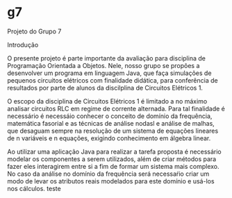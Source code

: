 # g7
Projeto do Grupo 7

Introdução

O presente projeto é parte importante da avaliação para disciplina de
Programação Orientada a Objetos. Nele, nosso grupo se propôes a desenvolver
um programa em linguagem Java, que faça simulações de pequenos circuitos
elétricos com finalidade didática, para conferência de resultados por parte
de alunos da discilplina de Circuitos Elétricos 1.

O escopo da disciplina de Circuitos Elétricos 1 é limitado a no máximo
analisar circuitos RLC em regime de corrente alternada. Para tal finalidade
é necessário é necessáio conhecer o conceito de domínio da frequência,
matemática fasorial e as técnicas de análise nodasl e análise de malhas,
que desaguam sempre na resolução de um sistema de equações lineares de n
variáveis e n equações, exigindo conhecimento em álgebra linear.

Ao utilizar uma aplicação Java para realizar a tarefa proposta é necessário
modelar os componentes a serem utilizados, além de criar métodos para fazer
eles interagirem entre si a fim de formar um sistema mais complexo. No caso
da análise no domínio da frequência será necessaŕio criar um modo de levar
os atributos reais modelados para este domínio e usá-los nos cálculos.
teste
